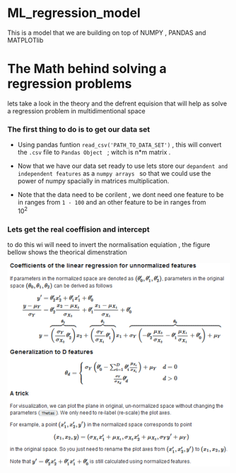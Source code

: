 # ML_regression_model
This is a model that we are building on top of NUMPY , PANDAS and  MATPLOTlib 


 # The Math behind solving a regression problems 
 lets take a look in the theory and the defrent equision that will help as solve a regression problem in multidimentional space
### The first thing to do is to get our data set 
* Using pandas funtion ``read_csv('PATH_TO_DATA_SET')`` , this will 
convert the ` .csv ` file to  `Pandas Object ` ; witch is n*m matrix . 
* Now that we have our data set ready to use lets store our `depandent and independent features` as a `numpy arrays ` so that we could use the power of numpy spacially in matrices multiplication.

* Note that the data need to be corilent , we dont need one feature to be in ranges from `1 - 100` and an other feature to be in ranges from  
$10^{2}$ 

### Lets get the real coeffision and intercept 
to do this wi will need to invert the normalisation equiation , the figure bellow shows the theorical dimenstration 


<img src="img/unNormalisation.png"/>
